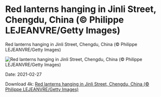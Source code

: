 # Red lanterns hanging in Jinli Street, Chengdu, China (© Philippe LEJEANVRE/Getty Images)

Red lanterns hanging in Jinli Street, Chengdu, China (© Philippe LEJEANVRE/Getty Images)

![Red lanterns hanging in Jinli Street, Chengdu, China (© Philippe LEJEANVRE/Getty Images)](https://bing.com/th?id=OHR.JinliStreet_EN-US9813774321_UHD.jpg&w=1024&h=576)

Date: 2021-02-27

Download 4k: [Red lanterns hanging in Jinli Street, Chengdu, China (© Philippe LEJEANVRE/Getty Images)](https://bing.com/th?id=OHR.JinliStreet_EN-US9813774321_UHD.jpg)

